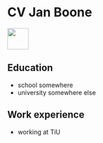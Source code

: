 CV Jan Boone
============



<img src="http://www.cpb.nl/sites/default/files/pictures/picture-4302.jpg" width="48">


Education
---------

* school somewhere
* university somewhere else

Work experience
---------------

* working at TiU
